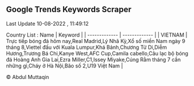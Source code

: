 

## Google Trends Keywords Scraper 
 
Last Update 10-08-2022 , 11:49:12

Country List :
 Name  | Keyword |
| ------------- | ------------- |
| VIETNAM | Trực tiếp bóng đá hôm nay,Real Madrid,Lý Nhã Kỳ,Xổ số miền Nam ngày 9 tháng 8,Viettel đấu với Kuala Lumpur,Khá Bảnh,Chương Tử Di,Diễm Hương,Trương Bá Chi,Kanye West,AFC Cup,Camila cabello,Câu lạc bộ bóng đá Hoàng Anh Gia Lai,Ezra Miller,C1,Issey Miyake,Cúng Rằm tháng 7 cần những gì,Cháy ở Hà Nội,Bão số 2,U19 Việt Nam |



© Abdul Muttaqin 

